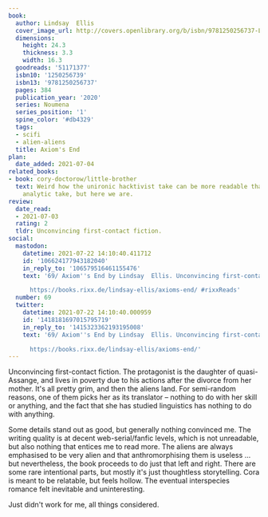 ```yaml
---
book:
  author: Lindsay  Ellis
  cover_image_url: http://covers.openlibrary.org/b/isbn/9781250256737-L.jpg
  dimensions:
    height: 24.3
    thickness: 3.3
    width: 16.3
  goodreads: '51171377'
  isbn10: '1250256739'
  isbn13: '9781250256737'
  pages: 384
  publication_year: '2020'
  series: Noumena
  series_position: '1'
  spine_color: '#db4329'
  tags:
  - scifi
  - alien-aliens
  title: Axiom's End
plan:
  date_added: 2021-07-04
related_books:
- book: cory-doctorow/little-brother
  text: Weird how the unironic hacktivist take can be more readable than the distanced
    analytic take, but here we are.
review:
  date_read:
  - 2021-07-03
  rating: 2
  tldr: Unconvincing first-contact fiction.
social:
  mastodon:
    datetime: 2021-07-22 14:10:40.411712
    id: '106624177943182040'
    in_reply_to: '106579516461155476'
    text: '69/ Axiom''s End by Lindsay  Ellis. Unconvincing first-contact fiction.

      https://books.rixx.de/lindsay-ellis/axioms-end/ #rixxReads'
  number: 69
  twitter:
    datetime: 2021-07-22 14:10:40.000959
    id: '1418181697015795719'
    in_reply_to: '1415323362193195008'
    text: '69/ Axiom''s End by Lindsay  Ellis. Unconvincing first-contact fiction.

      https://books.rixx.de/lindsay-ellis/axioms-end/'
---
```


Unconvincing first-contact fiction. The protagonist is the daughter of quasi-Assange, and lives in poverty due to his
actions after the divorce from her mother. It's all pretty grim, and then the aliens land. For semi-random reasons, one
of them picks her as its translator – nothing to do with her skill or anything, and the fact that she has studied
linguistics has nothing to do with anything.

Some details stand out as good, but generally nothing convinced me. The writing quality is at decent web-serial/fanfic
levels, which is not unreadable, but also nothing that entices me to read more. The aliens are always emphasised to be
very alien and that anthromorphising them is useless … but nevertheless, the book proceeds to do just that left and
right. There are some rare intentional parts, but mostly it's just thoughtless storytelling. Cora is meant to be
relatable, but feels hollow. The eventual <span class="spoilers">interspecies romance</span> felt inevitable and
uninteresting.

Just didn't work for me, all things considered.
